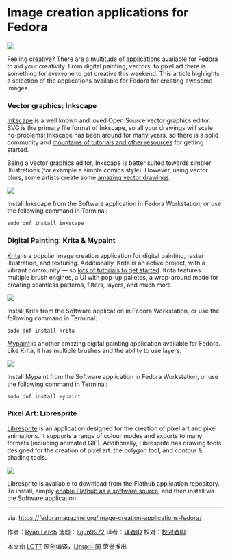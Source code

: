 Image creation applications for Fedora
======

![](https://fedoramagazine.org/wp-content/uploads/2018/08/creatingimages-816x346.png)

Feeling creative? There are a multitude of applications available for Fedora to aid your creativity. From digital painting, vectors, to pixel art there is something for everyone to get creative this weekend. This article highlights a selection of the applications available for Fedora for creating awesome images.

### Vector graphics: Inkscape

[Inkscape][1] is a well known and loved Open Source vector graphics editor. SVG is the primary file format of Inkscape, so all your drawings will scale no-problems! Inkscape has been around for many years, so there is a solid community and [mountains of tutorials and other resources][2] for getting started.

Being a vector graphics editor, Inkscape is better suited towards simpler illustrations (for example a simple comics style). However, using vector blurs, some artists create some [amazing vector drawings][3].

![][4]

Install Inkscape from the Software application in Fedora Workstation, or use the following command in Terminal:
```
sudo dnf install inkscape

```

### Digital Painting: Krita & Mypaint

[Krita][5] is a popular image creation application for digital painting, raster illustration, and texturing. Additionally, Krita is an active project, with a vibrant community — so [lots of tutorials to get started][6]. Krita features multiple brush engines, a UI with pop-up palletes, a wrap-around mode for creating seamless patterns, filters, layers, and much more.

![][7]

Install Krita from the Software application in Fedora Workstation, or use the following command in Terminal:
```
sudo dnf install krita

```

[Mypaint][8] is another amazing digital painting application available for Fedora. Like Krita, it has multiple brushes and the ability to use layers.

![][9]

Install Mypaint from the Software application in Fedora Workstation, or use the following command in Terminal:
```
sudo dnf install mypaint

```

### Pixel Art: Libresprite

[Libresprite][10] is an application designed for the creation of pixel art and pixel animations. It supports a range of colour modes and exports to many formats (including animated GIF). Additionally, Libresprite has drawing tools designed for the creation of pixel art: the polygon tool, and contour & shading tools.

![][11]

Libresprite is available to download from the Flathub application repository. To install, simply [enable Flathub as a software source][12], and then install via the Software application.


--------------------------------------------------------------------------------

via: https://fedoramagazine.org/image-creation-applications-fedora/

作者：[Ryan Lerch][a]
选题：[lujun9972](https://github.com/lujun9972)
译者：[译者ID](https://github.com/译者ID)
校对：[校对者ID](https://github.com/校对者ID)

本文由 [LCTT](https://github.com/LCTT/TranslateProject) 原创编译，[Linux中国](https://linux.cn/) 荣誉推出

[a]: https://fedoramagazine.org/introducing-flatpak/
[1]:http://inkscape.org
[2]:https://inkscape.org/en/learn/tutorials/
[3]:https://inkscape.org/en/gallery/
[4]:https://fedoramagazine.org/wp-content/uploads/2018/08/inkscape.png
[5]:https://krita.org/en/
[6]:https://docs.krita.org/en/
[7]:https://fedoramagazine.org/wp-content/uploads/2018/08/krita.jpg
[8]:http://mypaint.org/about/
[9]:https://fedoramagazine.org/wp-content/uploads/2018/08/mypaint.png
[10]:https://github.com/LibreSprite/LibreSprite
[11]:https://fedoramagazine.org/wp-content/uploads/2018/08/libresprite.gif
[12]:https://fedoramagazine.org/install-flathub-apps-fedora/
